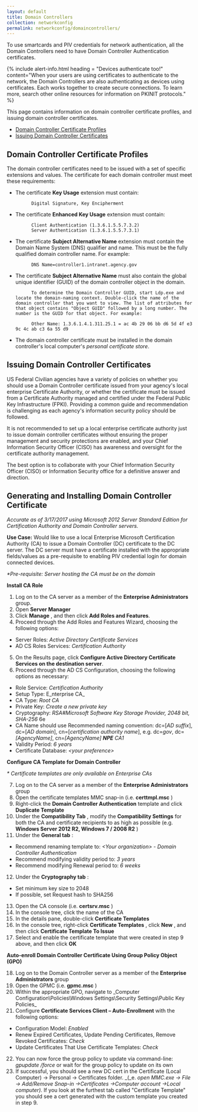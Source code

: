 ```yaml
---
layout: default
title: Domain Controllers
collection: networkconfig
permalink: networkconfig/domaincontrollers/
---
```


<!-- Testing out editing directly from another Repo -->To use smartcards and PIV credentials for network authentication, all the Domain Controllers need to have Domain Controller Authentication certificates.

{% include alert-info.html heading = "Devices authenticate too!" content="When your users are using certificates to authenticate to the network, the Domain Controllers are also authenticating as devices using certificates.  Each works together to create secure connections.  To learn more, search other online resources for information on PKINIT protocols." %}

This page contains information on domain controller certificate profiles, and issuing domain controller certificates.

- [Domain Controller Certificate Profiles](#domain-controller-certificate-profiles)
- [Issuing Domain Controller Certificates](#issuing-domain-controller-certificates)

## Domain Controller Certificate Profiles
The domain controller certificates need to be issued with a set of specific extensions and values.  The certificate for each domain controller must meet these requirements:

- The certificate **Key Usage** extension must contain:

            Digital Signature, Key Encipherment

- The certificate **Enhanced Key Usage** extension must contain:

            Client Authentication (1.3.6.1.5.5.7.3.2)
            Server Authentication (1.3.6.1.5.5.7.3.1)

- The certificate **Subject Alternative Name** extension must contain the Domain Name System (DNS) qualifier and name.  This must be the fully qualified domain controller name.  For example:

            DNS Name=controller1.intranet.agency.gov

- The certificate **Subject Alternative Name** must also contain the global unique identifier (GUID) of the domain controller object in the domain.

            To determine the Domain Controller GUID, start Ldp.exe and locate the domain-naming context. Double-click the name of the domain controller that you want to view. The list of attributes for that object contains "Object GUID" followed by a long number. The number is the GUID for that object. For example:

            Other Name: 1.3.6.1.4.1.311.25.1 = ac 4b 29 06 bb d6 5d 4f e3 9c 4c ab c3 6a 55 d9

- The domain controller certificate must be installed in the domain controller's local computer's _personal certificate store_.

## Issuing Domain Controller Certificates
US Federal Civilian agencies have a variety of policies on whether you should use a Domain Controller certificate issued from your agency's local enterprise Certificate Authority, or whether the certificate must be issued from a Certificate Authority managed and certified under the Federal Public Key Infrastructure (FPKI).  Providing a common guide and recommendation is challenging as each agency's information security policy should be followed.

It is not recommended to set up a local enterprise certificate authority just to issue domain controller certificates without ensuring the proper management and security protections are enabled, and your Chief Information Security Officer (CISO) has awareness and oversight for the certificate authority management.

The best option is to collaborate with your Chief Information Security Officer (CISO) or Information Security office for a definitive answer and direction.


## Generating and Installing Domain Controller Certificate

_Accurate as of 3/17/2017 using Microsoft 2012 Server Standard Edition for Certification Authority and Domain Controller servers._

**Use Case:** Would like to use a local Enterprise Microsoft Certification Authority (CA) to issue a Domain Controller (DC) certificate to the DC server. The DC server must have a certificate installed with the appropriate fields/values as a pre-requisite to enabling PIV credential login for domain connected devices.

_\*Pre-requisite: Server hosting the CA must be on the domain_

**Install CA Role**

1. Log on to the CA server as a member of the **Enterprise Administrators** group.
2. Open **Server Manager**
3. Click **Manage** , and then click **Add Roles and Features**.
4. Proceed through the Add Roles and Features Wizard, choosing the following options:
  * Server Roles: _Active Directory Certificate Services_
  * AD CS Roles Services: _Certification Authority_ 
5. On the Results page, click **Configure Active Directory Certificate Services on the destination server**.
6. Proceed through the AD CS Configuration, choosing the following options as necessary:
  * Role Service: _Certification Authority_ 
  * Setup Type: E_nterprise CA_ 
  * CA Type: _Root CA_
  * Private Key: _Create a new private key_ 
  * Cryptography: _RSA#Microsoft Software Key Storage Provider, 2048 bit, SHA-256_ 6e
  * CA Name should use Recommended naming convention:
        dc=[_AD suffix_], dc=[_AD domain_], cn=[_certification authority name_], 
        e.g. dc=_gov_, dc=_[AgencyName]_, cn=_[AgencyName] __NPE__ CA1_ 
  * Validity Period: _6 years_ 
  * Certificate Database: _&lt;your preference&gt;_ 



**Configure CA Template for Domain Controller**

_\* Certificate templates are only available on Enterprise CAs_

7. Log on to the CA server as a member of the **Enterprise Administrators** group
8. Open the certificate templates MMC snap-in (i.e. **certtmpl.msc** )
9. Right-click the **Domain Controller Authentication** template and click **Duplicate Template**
10. Under the **Compatibility Tab** , modify the **Compatibility Settings** for both the CA and certificate recipients to as high as possible (e.g. **Windows Server 2012 R2, Windows 7 / 2008 R2** )
11. Under the **General tab** :
  * Recommend renaming template to: _&lt;Your organization&gt; - Domain Controller Authentication_
  * Recommend modifying validity period to:  _3 years_
  * Recommend modifying Renewal period to: _6 weeks_
12. Under the **Cryptography tab** :
  * Set minimum key size to 2048
  * If possible, set Request hash to SHA256
13. Open the CA console (i.e. **certsrv.msc** )
14. In the console tree, click the name of the CA
15. In the details pane, double-click **Certificate Templates**
16. In the console tree, right-click **Certificate Templates** , click **New** , and then click **Certificate Template To Issue**
17. Select and enable the certificate template that were created in step 9 above, and then click **OK**

**Auto-enroll Domain Controller Certificate Using Group Policy Object (GPO)**

18. Log on to the Domain Controller server as a member of the **Enterprise Administrators** group
19. Open the GPMC (i.e. **gpmc.msc** )
20. Within the appropriate GPO, navigate to _Computer Configuration\Policies\Windows Settings\Security Settings\Public Key Policies\_
21. Configure **Certificate Services Client – Auto-Enrollment** with the following options:
  * Configuration Model: _Enabled_
  * Renew Expired Certificates, Update Pending Certificates, Remove Revoked Certificates: _Check_
  * Update Certificates That Use Certificate Templates: _Check_
22. You can now force the group policy to update via command-line: _gpupdate /force_ or wait for the group policy to update on its own
23. If successful, you should see a new DC cert in the Certificate (Local Computer) -&gt; Personal -&gt; Certificates folder. _(_e. _open MMC.exe -&gt; File -&gt; Add/Remove Snap-in -&gt;Certificates -&gt;Computer account -&gt;Local computer)._ If you look at the furthest tab called &quot;Certificate Template&quot; you should see a cert generated with the custom template you created in step 9.
